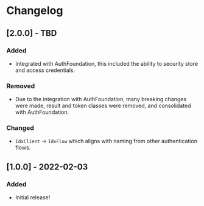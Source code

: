 # Changelog

## [2.0.0] - TBD
### Added
- Integrated with AuthFoundation, this included the ability to security store and access credentials.

### Removed
- Due to the integration with AuthFoundation, many breaking changes were made, result and token classes were removed, and consolidated with AuthFoundation.

### Changed
- `IdxClient` -> `IdxFlow` which aligns with naming from other authentication flows.

## [1.0.0] - 2022-02-03
### Added
- Initial release!
